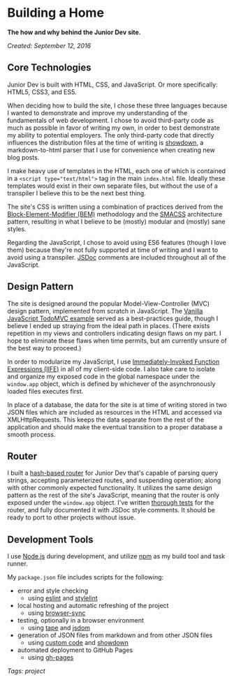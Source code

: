 # Building a Home

**The how and why behind the Junior Dev site.**

*Created: September 12, 2016*

## Core Technologies

Junior Dev is built with HTML, CSS, and JavaScript. Or more specifically: HTML5, CSS3, and ES5.

When deciding how to build the site, I chose these three languages because I wanted to demonstrate and improve my understanding of the fundamentals of web development. I chose to avoid third-party code as much as possible in favor of writing my own, in order to best demonstrate my ability to potential employers. The only third-party code that directly influences the distribution files at the time of writing is [showdown](https://github.com/showdownjs/showdown), a markdown-to-html parser that I use for convenience when creating new blog posts.

I make heavy use of templates in the HTML, each one of which is contained in a `<script type="text/html">` tag in the main `index.html` file. Ideally these templates would exist in their own separate files, but without the use of a transpiler I believe this to be the next best thing.

The site's CSS is written using a combination of practices derived from the [Block-Element-Modifier (BEM)](https://en.bem.info/) methodology and the [SMACSS](https://smacss.com/) architecture pattern, resulting in what I believe to be (mostly) modular and (mostly) sane styles.

Regarding the JavaScript, I chose to avoid using ES6 features (though I love them) because they're not fully supported at time of writing and I want to avoid using a transpiler. [JSDoc](http://usejsdoc.org/) comments are included throughout all of the JavaScript.

## Design Pattern

The site is designed around the popular Model-View-Controller (MVC) design pattern, implemented from scratch in JavaScript. The [Vanilla JavaScript TodoMVC example](https://github.com/tastejs/todomvc/tree/master/examples/vanillajs) served as a best-practices guide, though I believe I ended up straying from the ideal path in places. (There exists repetition in my views and controllers indicating design flaws on my part. I hope to eliminate these flaws when time permits, but am currently unsure of the best way to proceed.)

In order to modularize my JavaScript, I use [Immediately-Invoked Function Expressions (IIFE)](https://en.wikipedia.org/wiki/Immediately-invoked_function_expression) in all of my client-side code. I also take care to isolate and organize my exposed code in the global namespace under the `window.app` object, which is defined by whichever of the asynchronously loaded files executes first.

In place of a database, the data for the site is at time of writing stored in two JSON files which are included as resources in the HTML and accessed via XMLHttpRequests. This keeps the data separate from the rest of the application and should make the eventual transition to a proper database a smooth process.

## Router

I built a [hash-based router](/scripts/Router.js) for Junior Dev that's capable of parsing query strings, accepting parameterized routes, and suspending operation; along with other commonly expected functionality. It utilizes the same design pattern as the rest of the site's JavaScript, meaning that the router is only exposed under the `window.app` object. I've written [thorough tests](https://github.com/Tempurturtul/home/blob/master/src/scripts/Router.test.js) for the router, and fully documented it with JSDoc style comments. It should be ready to port to other projects without issue.

## Development Tools

I use [Node.js](https://nodejs.org/en/) during development, and utilize [npm](https://www.npmjs.com/) as my build tool and task runner.

My `package.json` file includes scripts for the following:
  - error and style checking
    - using [eslint](https://github.com/eslint/eslint) and [stylelint](https://github.com/stylelint/stylelint)
  - local hosting and automatic refreshing of the project
    - using [browser-sync](https://github.com/BrowserSync/browser-sync)
  - testing, optionally in a browser environment
    - using [tape](https://github.com/substack/tape) and [jsdom](https://github.com/tmpvar/jsdom)
  - generation of JSON files from markdown and from other JSON files
    - using [custom code](https://github.com/Tempurturtul/home/tree/master/build) and [showdown](https://github.com/showdownjs/showdown)
  - automated deployment to GitHub Pages
    - using [gh-pages](https://github.com/tschaub/gh-pages)

*Tags: project*
